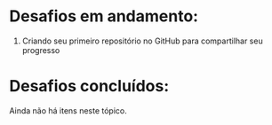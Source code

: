 # Desafios em andamento:
1. Criando seu primeiro repositório no GitHub para compartilhar seu progresso

# Desafios concluídos:
Ainda não há itens neste tópico.